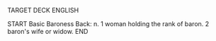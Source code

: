 TARGET DECK
ENGLISH

START
Basic
Baroness
Back: n. 1 woman holding the rank of baron. 2 baron's wife or widow.
END
